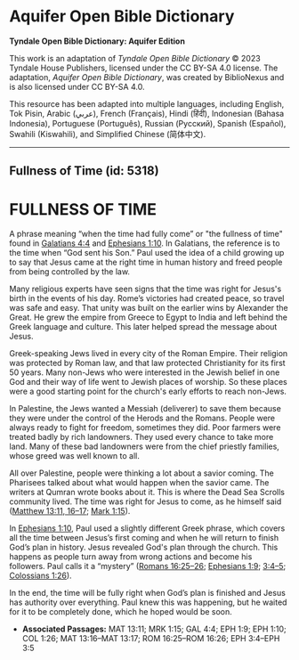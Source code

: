 # Aquifer Open Bible Dictionary

**Tyndale Open Bible Dictionary: Aquifer Edition**

This work is an adaptation of *Tyndale Open Bible Dictionary* © 2023 Tyndale House Publishers, licensed under the CC BY\-SA 4\.0 license. The adaptation, *Aquifer Open Bible Dictionary*, was created by BiblioNexus and is also licensed under CC BY\-SA 4\.0\.

This resource has been adapted into multiple languages, including English, Tok Pisin, Arabic (عربي), French (Français), Hindi (हिंदी), Indonesian (Bahasa Indonesia), Portuguese (Português), Russian (Русский), Spanish (Español), Swahili (Kiswahili), and Simplified Chinese (简体中文).



--------------------------------

## Fullness of Time (id: 5318)

FULLNESS OF TIME
================

A phrase meaning “when the time had fully come” or "the fullness of time" found in [Galatians 4:4](https://ref.ly/Gal4:4) and [Ephesians 1:10](https://ref.ly/Eph1:10). In Galatians, the reference is to the time when “God sent his Son.” Paul used the idea of a child growing up to say that Jesus came at the right time in human history and freed people from being controlled by the law.

Many religious experts have seen signs that the time was right for Jesus's birth in the events of his day. Rome’s victories had created peace, so travel was safe and easy. That unity was built on the earlier wins by Alexander the Great. He grew the empire from Greece to Egypt to India and left behind the Greek language and culture. This later helped spread the message about Jesus. 

Greek\-speaking Jews lived in every city of the Roman Empire. Their religion was protected by Roman law, and that law protected Christianity for its first 50 years. Many non\-Jews who were interested in the Jewish belief in one God and their way of life went to Jewish places of worship. So these places were a good starting point for the church's early efforts to reach non\-Jews.

In Palestine, the Jews wanted a Messiah (deliverer) to save them because they were under the control of the Herods and the Romans. People were always ready to fight for freedom, sometimes they did. Poor farmers were treated badly by rich landowners. They used every chance to take more land. Many of these bad landowners were from the chief priestly families, whose greed was well known to all. 

All over Palestine, people were thinking a lot about a savior coming. The Pharisees talked about what would happen when the savior came. The writers at Qumran wrote books about it. This is where the Dead Sea Scrolls community lived. The time was right for Jesus to come, as he himself said ([Matthew 13:11, 16–17](https://ref.ly/Matt13:11,Matt13:16-Matt13:17); [Mark 1:15](https://ref.ly/Mark1:15)).

In [Ephesians 1:10](https://ref.ly/Eph1:10), Paul used a slightly different Greek phrase, which covers all the time between Jesus’s first coming and when he will return to finish God’s plan in history. Jesus revealed God's plan through the church. This happens as people turn away from wrong actions and become his followers. Paul calls it a “mystery” ([Romans 16:25–26](https://ref.ly/Rom16:25-Rom16:26); [Ephesians 1:9](https://ref.ly/Eph1:9); [3:4–5](https://ref.ly/Eph3:4-Eph3:5); [Colossians 1:26](https://ref.ly/Col1:26)). 

In the end, the time will be fully right when God’s plan is finished and Jesus has authority over everything. Paul knew this was happening, but he waited for it to be completely done, which he hoped would be soon.

* **Associated Passages:** MAT 13:11; MRK 1:15; GAL 4:4; EPH 1:9; EPH 1:10; COL 1:26; MAT 13:16–MAT 13:17; ROM 16:25–ROM 16:26; EPH 3:4–EPH 3:5

